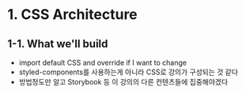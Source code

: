 # 1. CSS Architecture

## 1-1. What we'll build

- import default CSS and override if I want to change
- styled-components를 사용하는게 아니라 CSS로 강의가 구성되는 것 같다
- 방법정도만 알고 Storybook 등 이 강의의 다른 컨텐츠들에 집중해야겠다
